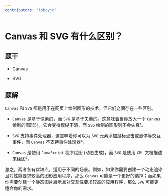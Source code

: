 ```yaml
---
contributors: 'isboyjc'
---
```


# Canvas 和 SVG 有什么区别？


## 题干

- Canvas

- SVG



## 题解

<!-- ::: details 点我查看题解 -->

`Canvas` 和 `SVG` 都是用于在网页上绘制图形的技术，但它们之间存在一些区别。

- `Canvas` 是基于像素的，而 `SVG` 是基于矢量的。这意味着当你放大一个 `Canvas` 绘制的图形时，它会变得模糊不清，而 `SVG` 绘制的图形则不会失真¹。

- `SVG` 支持事件处理器，这意味着你可以为 `SVG` 元素添加鼠标点击或悬停等交互事件，而 `Canvas` 不支持事件处理器³。

- `Canvas` 是使用 `JavaScript` 程序绘图 (动态生成)，而 `SVG` 是使用 `XML` 文档描述来绘图²。

总之，两者各有优缺点，适用于不同的场景。例如，如果你需要创建一个动态渲染且对性能要求较高的图形应用程序，那么 `Canvas` 可能是一个更好的选择；而如果你需要创建一个静态图片展示且对交互性要求较高的应用程序，那么 `SVG` 可能更适合你的需求。

<!-- ::: -->


